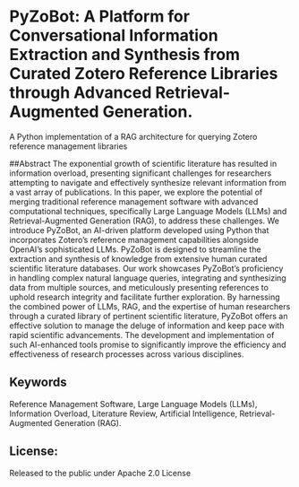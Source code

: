 # PyZoBot: A Platform for Conversational Information Extraction and Synthesis from Curated Zotero Reference Libraries through Advanced Retrieval-Augmented Generation.
A Python implementation of a RAG architecture for querying Zotero reference management libraries

##Abstract
The exponential growth of scientific literature has resulted in information overload, presenting significant challenges for researchers attempting to navigate and effectively synthesize relevant information from a vast array of publications. In this paper, we explore the potential of merging traditional reference management software with advanced computational techniques, specifically Large Language Models (LLMs) and Retrieval-Augmented Generation (RAG), to address these challenges. We introduce PyZoBot, an AI-driven platform developed using Python that incorporates Zotero’s reference management capabilities alongside OpenAI’s sophisticated LLMs. PyZoBot is designed to streamline the extraction and synthesis of knowledge from extensive human curated scientific literature databases. Our work showcases PyZoBot’s proficiency in handling complex natural language queries, integrating and synthesizing data from multiple sources, and meticulously presenting references to uphold research integrity and facilitate further exploration. By harnessing the combined power of LLMs, RAG, and the expertise of human researchers through a curated library of pertinent scientific literature, PyZoBot offers an effective solution to manage the deluge of information and keep pace with rapid scientific advancements. The development and implementation of such AI-enhanced tools promise to significantly improve the efficiency and effectiveness of research processes across various disciplines.

## Keywords
Reference Management Software, Large Language Models (LLMs), Information Overload, Literature Review, Artificial Intelligence, Retrieval-Augmented Generation (RAG).

## License: 
Released to the public under Apache 2.0 License
